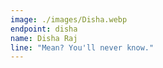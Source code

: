 ```yaml
---
image: ./images/Disha.webp
endpoint: disha
name: Disha Raj
line: "Mean? You'll never know."
---
```

